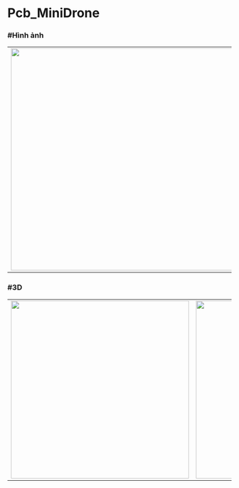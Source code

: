 # Pcb_MiniDrone
### #Hình ảnh

<p align="center">
  <table>
    <tr>
      <td>
        <img src="https://github.com/Trongnguyen004/Pcb_MiniDrone/assets/137270832/351beac9-0396-482b-a73d-8d9f8d49ccfc" width="500">
      </td>
      <td>
        <img src="https://github.com/Trongnguyen004/Pcb_MiniDrone/assets/137270832/de0e09c3-10bd-4759-9ffd-c9f34050f524"  width="500">
      </td>
    </tr>
  </table>
</p>

### #3D

<p align="center">
  <table>
    <tr>
      <td>
        <img src="https://github.com/Trongnguyen004/Pcb_MiniDrone/assets/137270832/e7ba7051-ff77-4058-bfe7-559e23e6374a" width="400">
      </td>
      <td>
        <img src="https://github.com/Trongnguyen004/Pcb_MiniDrone/assets/137270832/8bc480b2-4013-44b1-b3a7-2ff2b3a623cb"  width="400">
      </td>
      <td>
        <img src="https://github.com/Trongnguyen004/Pcb_MiniDrone/assets/137270832/1bc0e8cd-f673-4337-bca2-450b74955df2"  width="400">
      </td>
    </tr>
  </table>
</p>


